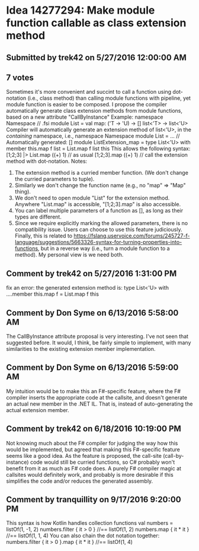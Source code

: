 # Idea 14277294: Make module function callable as class extension method

## Submitted by trek42 on 5/27/2016 12:00:00 AM

## 7 votes

Sometimes it's more convenient and succint to call a function using dot-notation (i.e., class method) than calling module functions with pipeline, yet module function is easier to be composed. I propose the compiler automatically generate class extension methods from module functions, based on a new attribute "CallByInstance" Example:
namespace Namespace
// .fsi
module List =
val map: ('T -> 'U) -> [<CallByInstance>] list<'T> -> list<'U>
Compiler will automatically generate an extension method of list<'U>, in the *containing* namespace, i.e.,
namespace Namespace
module List = ...
// Automatically generated:
[<AutoOpen>]
module ListExtension_map =
type List<'U> with
member this.map f list = List.map f list this
This allows the following syntax:
[1;2;3] |> List.map ((+) 1) // as usual
[1;2;3].map ((+) 1) // call the extension method with dot-notation.
Notes:
1. The extension method is a curried member function. (We don't change the curried parameters to tuple).
2. Similarly we don't change the function name (e.g., no "map" => "Map" thing).
3. We don't need to open module "List" for the extension method. Anywhere "List.map" is accessible, "[1;2;3].map" is also accessible.
4. You can label multiple parameters of a function as [<CallByInstance>], as long as their types are different.
5. Since we require explicitly marking the allowed parameters, there is no compatibility issue. Users can choose to use this feature judiciously.
Finally, this is related to https://fslang.uservoice.com/forums/245727-f-language/suggestions/5663326-syntax-for-turning-properties-into-functions, but in a reverse way (i.e., turn a module function to a method). My personal view is we need both.


## Comment by trek42 on 5/27/2016 1:31:00 PM

fix an error: the generated extension method is:
type List<'U> with
....member this.map f = List.map f this

## Comment by Don Syme on 6/13/2016 5:58:00 AM

The CallByInstance attribute proposal is very interesting. I've not seen that suggested before. It would, I think, be fairly simple to implement, with many similarities to the existing extension member implementation.

## Comment by Don Syme on 6/13/2016 5:59:00 AM

My intuition would be to make this an F#-specific feature, where the F# compiler inserts the appropriate code at the callsite, and doesn't generate an actual new member in the .NET IL.
That is, instead of auto-generating the actual extension member.

## Comment by trek42 on 6/18/2016 10:19:00 PM

Not knowing much about the F# compiler for judging the way how this would be implemented, but agreed that making this F#-specific feature seems like a good idea. As the feature is proposed, the call-site (call-by-instance) code would still be curried functions, so C# probably won't benefit from it as much as F# code does. A purely F# compiler magic at callsites would definitely work, and probably is more desirable if this simplifies the code and/or reduces the generated assembly.

## Comment by tranquillity on 9/17/2016 9:20:00 PM

This syntax is how Kotlin handles collection functions
val numbers = listOf(1, -1, 2)
numbers.filter { it > 0 } //== listOf(1, 2)
numbers.map { it * it } //== listOf(1, 1, 4)
You can also chain the dot notation together:
numbers.filter { it > 0 }.map { it * it } //== listOf(1, 4)

